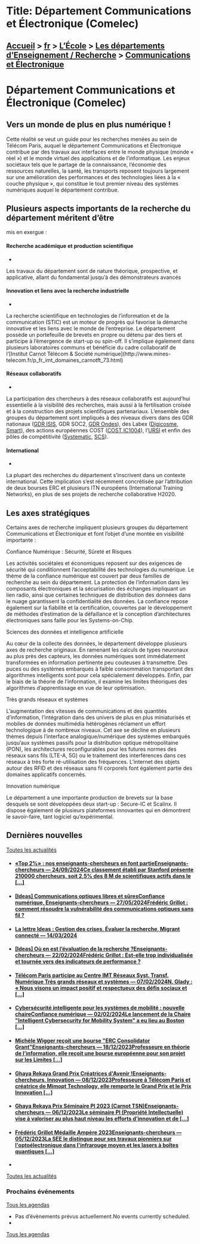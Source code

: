 # Title: Département Communications et Électronique (Comelec)

## [Accueil](https://www.telecom-paris.fr "https://www.telecom-paris.fr") > [fr](https://www.telecom-paris.fr/fr "fr") > [L’École](https://www.telecom-paris.fr/fr/ecole "L’École") > [Les départements d’Enseignement / Recherche](https://www.telecom-paris.fr/fr/ecole/departements-enseignement-recherche "Les départements d’Enseignement / Recherche") > [Communications et Électronique](https://www.telecom-paris.fr/fr/ecole/departements-enseignement-recherche/communications-electronique)

[](https://www.telecom-paris.fr/fr/accueil)

# Département Communications et Électronique (Comelec)

## Vers un monde de plus en plus numérique !

  
Cette réalité se veut un guide pour les recherches menées au sein de Télécom
Paris, auquel le département Communications et Électronique contribue par des
travaux aux interfaces entre le monde physique (monde « réel ») et le monde
virtuel des applications et de l’informatique. Les enjeux sociétaux tels que
le partage de la connaissance, l’économie des ressources naturelles, la santé,
les transports reposent toujours largement sur une amélioration des
performances et des technologies liées à la « couche physique », qui constitue
le tout premier niveau des systèmes numériques auquel le département
contribue.

## Plusieurs aspects importants de la recherche du département méritent d’être
mis en exergue :

#### Recherche académique et production scientifique

  * 

Les travaux du département sont de nature théorique, prospective, et
applicative, allant du fondamental jusqu’à des démonstrateurs avancés

#### Innovation et liens avec la recherche industrielle

  * 

La recherche scientifique en technologies de l’information et de la
communication (STIC) est un moteur de progrès qui favorise la démarche
innovative et les liens avec le monde de l’entreprise. Le département possède
un portefeuille de brevets en propre ou détenu par des tiers et participe à
l’émergence de start-up ou spin-off. Il s’implique également dans plusieurs
laboratoires communs et bénéficie du cadre collaboratif de l’[Institut Carnot
Télécom & Société numérique](http://www.mines-
telecom.fr/p_fr_imt_domaines_carnotft_73.html)

#### Réseaux collaboratifs

  * 

La participation des chercheurs à des réseaux collaboratifs est aujourd’hui
essentielle à la visibilité des recherches, mais aussi à la fertilisation
croisée et à la construction des projets scientifiques partenariaux.
L’ensemble des groupes du département sont impliqués à des niveaux divers dans
des GDR nationaux ([GDR ISIS](http://gdr-isis.fr/), GDR SOC2, [GDR
Ondes](http://gdr-ondes.u-bourgogne.fr/)), des Labex
([Digicosme](http://digicosme.lri.fr/),
[Smart](http://www.isir.upmc.fr/UserFiles/File/Bidaud/SMART%20ISIR_2012.pdf)),
des actions européennes COST ([COST IC1004](http://www.ic1004.org/)),
l’[URSI](http://ursi-france.institut-telecom.fr/) et enfin des pôles de
compétitivité ([Systematic](http://www.systematic-paris-region.org/),
[SCS](http://www.pole-scs.org/)).

#### International

  * 

La plupart des recherches du département s’inscrivent dans un contexte
international. Cette implication s’est récemment concrétisée par l’attribution
de deux bourses ERC et plusieurs ITN européens (International Training
Networks), en plus de ses projets de recherche collaborative H2020.

## Les axes stratégiques

Certains axes de recherche impliquent plusieurs groupes du département
Communications et Électronique et font l’objet d’une montée en visibilité
importante :

Confiance Numérique : Sécurité, Sûreté et Risques

Les activités sociétales et économiques reposent sur des exigences de sécurité
qui conditionnent l’acceptabilité des technologies du numérique. Le thème de
la confiance numérique est couvert par deux familles de recherche au sein du
département. La protection de l’information dans les composants électroniques
et la sécurisation des échanges impliquant un lien radio, ainsi que certaines
techniques de distribution des données dans le nuage garantissent la
confidentialité des données. La confiance repose également sur la fiabilité et
la certification, couvertes par le développement de méthodes d’estimation de
la défaillance et la conception d’architectures électroniques sans faille pour
les Systems-on-Chip.

Sciences des données et intelligence artificielle

Au cœur de la collecte des données, le département développe plusieurs axes de
recherche originaux. En ramenant les calculs de types neuronaux au plus près
des capteurs, les données numériques sont immédiatement transformées en
information pertinente peu couteuses à transmettre. Des puces ou des systèmes
embarqués à faible consommation transportant des algorithmes intelligents sont
pour cela spécialement développés. Enfin, par le biais de la théorie de
l’information, il examine les limites théoriques des algorithmes
d’apprentissage en vue de leur optimisation.

Très grands réseaux et systèmes

L’augmentation des vitesses de communications et des quantités d’information,
l’intégration dans des univers de plus en plus miniaturisés et mobiles de
données multimédia hétérogènes réclament un effort technologique à de nombreux
niveaux. Cet axe se décline en plusieurs thèmes depuis l’interface
analogique/numérique des systèmes embarqués jusqu’aux systèmes passifs pour la
distribution optique métropolitaine (PON), les architectures reconfigurables
pour les futures normes des réseaux sans fils (LTE-A, 5G) ou le traitement des
interférences dans ces réseaux à très forte ré-utilisation des fréquences.
L’internet des objets autour des RFID et des réseaux sans fil corporels font
également partie des domaines applicatifs concernés.

Innovation numérique

Le département a une importante production de brevets sur la base desquels se
sont développées deux start-up : Secure-IC et Scalinx. Il dispose également de
plusieurs plateformes innovantes qui en démontrent le savoir-faire, tant
logiciel qu’expérimental.

## Dernières nouvelles

[Toutes les actualités](https://www.telecom-paris.fr/news/newsroom "Toutes les
actualités")

  * #### [«Top 2%» : nos enseignants-chercheurs en font partieEnseignants-chercheurs — 24/09/2024Ce classement établi par Stanford présente 210000 chercheurs, soit 2,5% des 8 M de scientifiques actifs dans le [...]](https://www.telecom-paris.fr/top-2p100-nos-enseignants-chercheurs "«Top 2%» : nos enseignants-chercheurs en font partie")
  * #### [[Ideas] Communications optiques libres et sûresConfiance numérique, Enseignants-chercheurs — 27/05/2024Frédéric Grillot : comment résoudre la vulnérabilité des communications optiques sans fil ?](https://www.telecom-paris.fr/fr/ideas/optique-libre-securite "\[Ideas\] Communications optiques libres et sûres")
  * #### [La lettre Ideas : Gestion des crises, Évaluer la recherche, Migrant connecté — 14/03/2024](https://www.telecom-paris.fr/?mailpoet_router&endpoint=view_in_browser&action=view&data=WzMwOCwiZjI5MGZlODk1NDMzIiwwLDAsMjIxLDFd "La lettre Ideas : Gestion des crises, Évaluer la recherche, Migrant connecté")
  * #### [[Ideas] Où en est l’évaluation de la recherche ?Enseignants-chercheurs — 22/02/2024Frédéric Grillot : Est-elle trop individualisée et tournée vers des indicateurs de performance ?](https://www.telecom-paris.fr/fr/ideas/evaluation-recherche "\[Ideas\] Où en est l’évaluation de la recherche ?")
  * #### [Télécom Paris participe au Centre IMT Réseaux Syst. Transf. Numérique Très grands réseaux et systèmes — 07/02/2024N. Glady : « Nous visons un impact positif et respectueux des défis sociaux et [...]](https://www.telecom-paris.fr/centre-imt-transformation-numerique "Télécom Paris participe au Centre IMT Réseaux Syst. Transf. Numérique ")
  * #### [Cybersécurité intelligente pour les systèmes de mobilité : nouvelle chaireConfiance numérique — 02/02/2024Le lancement de la Chaire "Intelligent Cybersecurity for Mobility System" a eu lieu au Boston [...]](https://www.telecom-paris.fr/cybersecurite-intelligente-systemes-mobilite-nouvelle-chaire "Cybersécurité intelligente pour les systèmes de mobilité : nouvelle chaire")
  * #### [Michèle Wigger reçoit une bourse "ERC Consolidator Grant"Enseignants-chercheurs — 18/12/2023Professeure en théorie de l’information, elle reçoit une bourse européenne pour son projet sur les Limites [...]](https://www.telecom-paris.fr/michele-wigger-bourse-erc-consolidator-grant "Michèle Wigger reçoit une bourse ")
  * #### [Ghaya Rekaya Grand Prix Créatrices d'Avenir !Enseignants-chercheurs, Innovation — 08/12/2023Professeure à Télécom Paris et créatrice de Mimopt Technology, elle remporte le Grand Prix et le Prix Innovation [...]](https://www.telecom-paris.fr/ghaya-rekaya-grand-prix-creatrices-avenir "Ghaya Rekaya Grand Prix Créatrices d'Avenir !")
  * #### [Ghaya Rekaya Prix Séminaire PI 2023 (Carnot TSN)Enseignants-chercheurs — 06/12/2023Le séminaire PI (Propriété Intellectuelle) vise à valoriser au plus haut niveau les efforts d’innovation et de [...]](https://www.telecom-paris.fr/ghaya-rekaya-prix-seminaire-pi-propriete-intellectuelle "Ghaya Rekaya Prix Séminaire PI 2023 \(Carnot TSN\)")
  * #### [Frédéric Grillot Médaille Ampère 2023Enseignants-chercheurs — 05/12/2023La SEE le distingue pour ses travaux pionniers sur l'optoélectronique dans l'infrarouge moyen et les lasers à boîtes quantiques [...]](https://www.telecom-paris.fr/frederic-grillot-medaille-ampere-2023 "Frédéric Grillot Médaille Ampère 2023")
  * 

[Toutes les actualités](https://www.telecom-paris.fr/news/newsroom "Toutes les
actualités")

### Prochains événements

[Tous les agendas](https://www.telecom-paris.fr/news/agenda "Tous les
agendas")

  * Pas d’évènements prévus actuellement.No events currently scheduled.
  * 

[Tous les agendas](https://www.telecom-paris.fr/news/agenda "Tous les
agendas")

